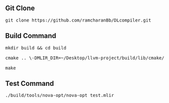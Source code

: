 
## Git Clone
<pre>git clone https://github.com/ramcharanBb/DLcompiler.git</pre>


## Build Command
<pre>mkdir build && cd build<br />
cmake .. \-DMLIR_DIR=~/Desktop/llvm-project/build/lib/cmake/mlir \-DLLVM_DIR=~/Desktop/llvm-project/build/lib/cmake/llvm \-DCMAKE_BUILD_TYPE=Release<br />
make </pre>

## Test Command
<pre>./build/tools/nova-opt/nova-opt test.mlir</pre>

